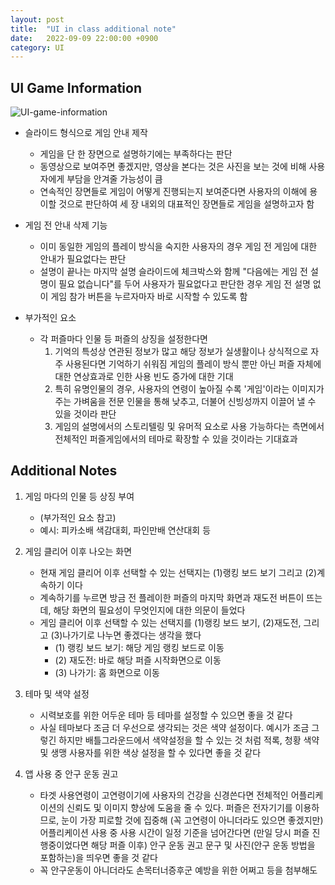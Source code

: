 ```yaml
---
layout: post
title:  "UI in class additional note"
date:   2022-09-09 22:00:00 +0900
category: UI
---
```


## UI Game Information

![UI-game-information](/devblog/assets/UI-inclass/UI-game-information.png)

- 슬라이드 형식으로 게임 안내 제작
  - 게임을 단 한 장면으로 설명하기에는 부족하다는 판단
  - 동영상으로 보여주면 좋겠지만, 영상을 본다는 것은 사진을 보는 것에 비해 사용자에게 부담을 안겨줄 가능성이 큼
  - 연속적인 장면들로 게임이 어떻게 진행되는지 보여준다면 사용자의 이해에 용이할 것으로 판단하여 세 장 내외의 대표적인 장면들로 게임을 설명하고자 함

- 게임 전 안내 삭제 기능
  - 이미 동일한 게임의 플레이 방식을 숙지한 사용자의 경우 게임 전 게임에 대한 안내가 필요없다는 판단
  - 설명이 끝나는 마지막 설명 슬라이드에 체크박스와 함께 "다음에는 게임 전 설명이 필요 없습니다"를 두어 사용자가 필요없다고 판단한 경우 게임 전 설명 없이 게임 참가 버튼을 누르자마자 바로 시작할 수 있도록 함

- 부가적인 요소
  - 각 퍼즐마다 인물 등 퍼즐의 상징을 설정한다면
    1. 기억의 특성상 연관된 정보가 많고 해당 정보가 실생활이나 상식적으로 자주 사용된다면 기억하기 쉬워짐
    게임의 플레이 방식 뿐만 아닌 퍼즐 자체에 대한 연상효과로 인한 사용 빈도 증가에 대한 기대
    2. 특히 유명인물의 경우, 사용자의 연령이 높아질 수록 '게임'이라는 이미지가 주는 가벼움을 전문 인물을 통해 낮추고, 더불어 신빙성까지 이끌어 낼 수 있을 것이라 판단
    3. 게임의 설명에서의 스토리텔링 및 유머적 요소로 사용 가능하다는 측면에서 전체적인 퍼즐게임에서의 테마로 확장할 수 있을 것이라는 기대효과

## Additional Notes

1. 게임 마다의 인물 등 상징 부여
    - (부가적인 요소 참고)
    - 예시: 피카소배 색감대회, 파인만배 연산대회 등

2. 게임 클리어 이후 나오는 화면
    - 현재 게임 클리어 이후 선택할 수 있는 선택지는 (1)랭킹 보드 보기 그리고 (2)계속하기 이다
    - 계속하기를 누르면 방금 전 플레이한 퍼즐의 마지막 화면과 재도전 버튼이 뜨는데, 해당 화면의 필요성이 무엇인지에 대한 의문이 들었다
    - 게임 클리어 이후 선택할 수 있는 선택지를 (1)랭킹 보드 보기, (2)재도전, 그리고 (3)나가기로 나누면 좋겠다는 생각을 했다
        - (1) 랭킹 보드 보기: 해당 게임 랭킹 보드로 이동
        - (2) 재도전: 바로 해당 퍼즐 시작화면으로 이동
        - (3) 나가기: 홈 화면으로 이동

3. 테마 및 색약 설정
    - 시력보호를 위한 어두운 테마 등 테마를 설정할 수 있으면 좋을 것 같다
    - 사실 테마보다 조금 더 우선으로 생각되는 것은 색약 설정이다. 예시가 조금 그렇긴 하지만 배틀그라운드에서 색약설정을 할 수 있는 것 처럼 적록, 청황 색약 및 생맹 사용자를 위한 색상 설정을 할 수 있다면 좋을 것 같다

4. 앱 사용 중 안구 운동 권고
    - 타겟 사용연령이 고연령이기에 사용자의 건강을 신경쓴다면 전체적인 어플리케이션의 신뢰도 및 이미지 향상에 도움을 줄 수 있다. 퍼즐은 전자기기를 이용하므로, 눈이 가장 피로할 것에 집중해 (꼭 고연령이 아니더라도 있으면 좋겠지만) 어플리케이션 사용 중 사용 시간이 일정 기준을 넘어간다면 (만일 당시 퍼즐 진행중이었다면 해당 퍼즐 이후) 안구 운동 권고 문구 및 사진(안구 운동 방법을 포함하는)을 띄우면 좋을 것 같다
    - 꼭 안구운동이 아니더라도 손목터너증후군 예방을 위한 어쩌고 등을 첨부해도
